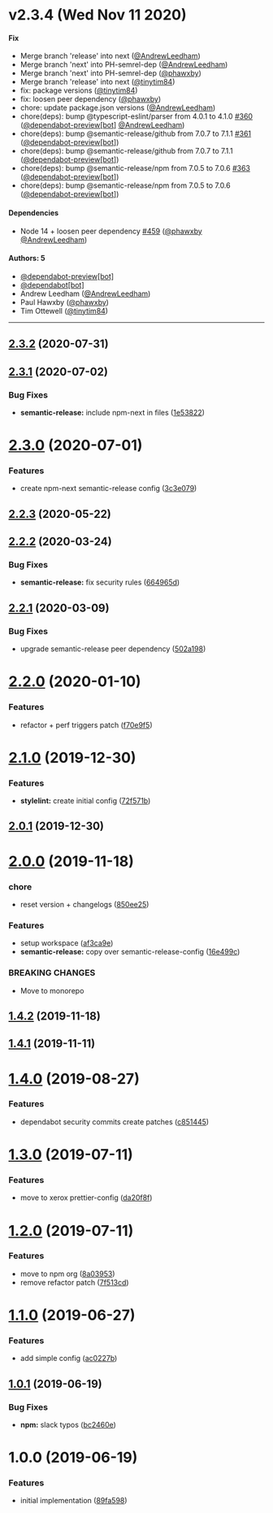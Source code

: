 # v2.3.4 (Wed Nov 11 2020)

#### Fix

- Merge branch 'release' into next ([@AndrewLeedham](https://github.com/AndrewLeedham))
- Merge branch 'next' into PH-semrel-dep ([@AndrewLeedham](https://github.com/AndrewLeedham))
- Merge branch 'next' into PH-semrel-dep ([@phawxby](https://github.com/phawxby))
- Merge branch 'release' into next ([@tinytim84](https://github.com/tinytim84))
- fix: package versions ([@tinytim84](https://github.com/tinytim84))
- fix: loosen peer dependency ([@phawxby](https://github.com/phawxby))
- chore: update package.json versions ([@AndrewLeedham](https://github.com/AndrewLeedham))
- chore(deps): bump @typescript-eslint/parser from 4.0.1 to 4.1.0 [#360](https://github.com/xeroxinteractive/config/pull/360) ([@dependabot-preview[bot]](https://github.com/dependabot-preview[bot]) [@AndrewLeedham](https://github.com/AndrewLeedham))
- chore(deps): bump @semantic-release/github from 7.0.7 to 7.1.1 [#361](https://github.com/xeroxinteractive/config/pull/361) ([@dependabot-preview[bot]](https://github.com/dependabot-preview[bot]))
- chore(deps): bump @semantic-release/github from 7.0.7 to 7.1.1 ([@dependabot-preview[bot]](https://github.com/dependabot-preview[bot]))
- chore(deps): bump @semantic-release/npm from 7.0.5 to 7.0.6 [#363](https://github.com/xeroxinteractive/config/pull/363) ([@dependabot-preview[bot]](https://github.com/dependabot-preview[bot]))
- chore(deps): bump @semantic-release/npm from 7.0.5 to 7.0.6 ([@dependabot-preview[bot]](https://github.com/dependabot-preview[bot]))

#### Dependencies

- Node 14 + loosen peer dependency [#459](https://github.com/xeroxinteractive/config/pull/459) ([@phawxby](https://github.com/phawxby) [@AndrewLeedham](https://github.com/AndrewLeedham))

#### Authors: 5

- [@dependabot-preview[bot]](https://github.com/dependabot-preview[bot])
- [@dependabot[bot]](https://github.com/dependabot[bot])
- Andrew Leedham ([@AndrewLeedham](https://github.com/AndrewLeedham))
- Paul Hawxby ([@phawxby](https://github.com/phawxby))
- Tim Ottewell ([@tinytim84](https://github.com/tinytim84))

---

## [2.3.2](https://github.com/xeroxinteractive/config/compare/xerox-semantic-release-config-2.3.1...xerox-semantic-release-config-2.3.2) (2020-07-31)

## [2.3.1](https://github.com/xeroxinteractive/config/compare/xerox-semantic-release-config-2.3.0...xerox-semantic-release-config-2.3.1) (2020-07-02)


### Bug Fixes

* **semantic-release:** include npm-next in files ([1e53822](https://github.com/xeroxinteractive/config/commit/1e53822d123d6cf57bb75b0f3660e71c1dba3d01))

# [2.3.0](https://github.com/xeroxinteractive/config/compare/xerox-semantic-release-config-2.2.3...xerox-semantic-release-config-2.3.0) (2020-07-01)


### Features

* create npm-next semantic-release config ([3c3e079](https://github.com/xeroxinteractive/config/commit/3c3e079461d3f23b68fc1aae28d4d4027a499e85))

## [2.2.3](https://github.com/xeroxinteractive/config/compare/xerox-semantic-release-config-2.2.2...xerox-semantic-release-config-2.2.3) (2020-05-22)

## [2.2.2](https://github.com/xeroxinteractive/config/compare/xerox-semantic-release-config-2.2.1...xerox-semantic-release-config-2.2.2) (2020-03-24)


### Bug Fixes

* **semantic-release:** fix security rules ([664965d](https://github.com/xeroxinteractive/config/commit/664965d051aa0d867107ba16b5c8fb30be2dcb77))

## [2.2.1](https://github.com/xeroxinteractive/config/compare/xerox-semantic-release-config-2.2.0...xerox-semantic-release-config-2.2.1) (2020-03-09)


### Bug Fixes

* upgrade semantic-release peer dependency ([502a198](https://github.com/xeroxinteractive/config/commit/502a1983daf964f1607c617f535db5fe33d64fce))

# [2.2.0](https://github.com/xeroxinteractive/config/compare/xerox-semantic-release-config-2.1.0...xerox-semantic-release-config-2.2.0) (2020-01-10)


### Features

* refactor + perf triggers patch ([f70e9f5](https://github.com/xeroxinteractive/config/commit/f70e9f552ae45ef6325457f2c02bd145b5a43d8b))

# [2.1.0](https://github.com/xeroxinteractive/config/compare/xerox-semantic-release-config-2.0.1...xerox-semantic-release-config-2.1.0) (2019-12-30)


### Features

* **stylelint:** create initial config ([72f571b](https://github.com/xeroxinteractive/config/commit/72f571ba45421fa169cf57f03cb2da71c8dace62))

## [2.0.1](https://github.com/xeroxinteractive/config/compare/xerox-semantic-release-config-2.0.0...xerox-semantic-release-config-2.0.1) (2019-12-30)

# [2.0.0](https://github.com/xeroxinteractive/config/compare/xerox-semantic-release-config-1.0.0...xerox-semantic-release-config-2.0.0) (2019-11-18)


### chore

* reset version + changelogs ([850ee25](https://github.com/xeroxinteractive/config/commit/850ee25b16f20de887d2ae3e0ffa51c887776646))


### Features

* setup workspace ([af3ca9e](https://github.com/xeroxinteractive/config/commit/af3ca9e7771cd95f82e72808a5ee8800ff1374a3))
* **semantic-release:** copy over semantic-release-config ([16e499c](https://github.com/xeroxinteractive/config/commit/16e499c0d97a7a69389a9facf154d93eb85909b2))


### BREAKING CHANGES

* Move to monorepo

## [1.4.2](https://github.com/xeroxinteractive/semantic-release-config/compare/v1.4.1...v1.4.2) (2019-11-18)

## [1.4.1](https://github.com/xeroxinteractive/semantic-release-config/compare/v1.4.0...v1.4.1) (2019-11-11)

# [1.4.0](https://github.com/xeroxinteractive/semantic-release-config/compare/v1.3.0...v1.4.0) (2019-08-27)


### Features

* dependabot security commits create patches ([c851445](https://github.com/xeroxinteractive/semantic-release-config/commit/c851445))

# [1.3.0](https://github.com/xeroxinteractive/semantic-release-config/compare/v1.2.0...v1.3.0) (2019-07-11)


### Features

* move to xerox prettier-config ([da20f8f](https://github.com/xeroxinteractive/semantic-release-config/commit/da20f8f))

# [1.2.0](https://github.com/xeroxinteractive/semantic-release-config/compare/v1.1.0...v1.2.0) (2019-07-11)


### Features

* move to npm org ([8a03953](https://github.com/xeroxinteractive/semantic-release-config/commit/8a03953))
* remove refactor patch ([7f513cd](https://github.com/xeroxinteractive/semantic-release-config/commit/7f513cd))

# [1.1.0](https://github.com/xeroxinteractive/semantic-release-config-xerox/compare/v1.0.1...v1.1.0) (2019-06-27)


### Features

* add simple config ([ac0227b](https://github.com/xeroxinteractive/semantic-release-config-xerox/commit/ac0227b))

## [1.0.1](https://github.com/xeroxinteractive/semantic-release-config-xerox/compare/v1.0.0...v1.0.1) (2019-06-19)


### Bug Fixes

* **npm:** slack typos ([bc2460e](https://github.com/xeroxinteractive/semantic-release-config-xerox/commit/bc2460e))

# 1.0.0 (2019-06-19)


### Features

* initial implementation ([89fa598](https://github.com/xeroxinteractive/semantic-release-config-xerox/commit/89fa598))
